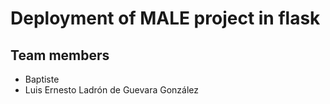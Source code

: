 # Deployment of MALE project in flask

## Team members
- Baptiste 
- Luis Ernesto Ladrón de Guevara González
